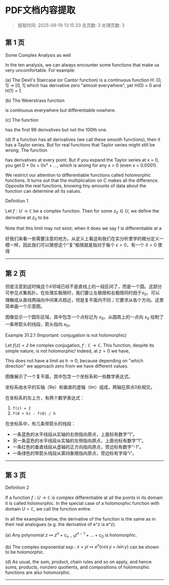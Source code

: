 # PDF文档内容提取
> 提取时间: 2025-09-19 13:15:33
> 总页数: 3
> 处理页数: 3

## 第 1 页

Some Complex Analysis as well

In the ten analysis, we can always encounter some functions that make us very uncomfortable. For example:

(a) The Devil's Staircase (or Cantor function) is a continuous function
H: [0, 1] → [0, 1] which has derivative zero "almost everywhere", yet H(0) = 0 and
H(1) = 1.

(b) The Weierstrass function

is continuous everywhere but differentiable nowhere.

(c) The function

has the first 99 derivatives but not the 100th one.

(d) If a function has all derivatives (we call these smooth functions), then it has a Taylor series. But for real functions that Taylor series might still be wrong. The function

has derivatives at every point. But if you expand the Taylor series at x = 0, you get
0 + 0x + 0x² + ..., which is wrong for any x > 0 (even x = 0.0001).

We restrict our attention to differentiable functions called holomorphic functions. It turns out that the multiplication on C makes all the difference. Opposite the real functions, knowing tiny amounts of data about the function can determine all its values.

Definition 1

Let $f: U \to \mathbb{C}$ be a complex function. Then for some $z_0 \in U$, we define the derivative at $z_0$ to be

Note that this limit may not exist; when it does we say f is differentiable at a

好我们来看一些需要注意的地方。从定义上看这和我们在实分析里学的微分定义一模一样，因此我们可以猜想这个“复”极限就是指对于每个 $\epsilon > 0$，有一个 $\delta > 0$ 使得

---

## 第 2 页

但是注意到这时候这个$\delta$邻域已经不是直线上的一段区间了，而是一个圆。这部分可参见点集拓扑。在处理实极限时，我们要让左极限和右极限同时趋于$x_0$，可以理解成从直线两端向中间某点趋近，但是复平面内不同；它要求从各个方向。这里简单画一个示意图。

图像显示一个圆形区域，其中包含一个点标记为 $x_0$。从圆周上的一点向 $x_0$ 绘制了一条带箭头的线段，箭头指向 $x_0$。

Example 31.2.1 (Important: conjugation is not holomorphic)

Let $f(z) = \bar{z}$ be complex conjugation, $f: \mathbb{C} \to \mathbb{C}$. This function, despite its simple nature, is not holomorphic! Indeed, at $z = 0$ we have,

This does not have a limit as h → 0, because depending on "which direction" we approach zero from we have different values.

图像展示了一个复平面，其中包含一个坐标系和一些数学表达式。

坐标系由水平的实轴（Re）和垂直的虚轴（Im）组成，两轴在原点0处相交。

在坐标系的左上方，有两个数学表达式：
1.  `f(z) = z̄`
2.  `f(0 + h) - f(0) / h`

在坐标系中，有几条带箭头的线段：
*   一条蓝色的水平线段从实轴的右侧指向原点，上面标有数字“1”。
*   另一条蓝色的水平线段从实轴的左侧指向原点，上面也标有数字“1”。
*   一条红色的垂直线段从虚轴的正方向指向原点，旁边标有数字“-1”。
*   一条绿色的带箭头线段从第四象限指向原点，旁边标有字母“i”。

---

## 第 3 页

Definition 2

If a function $f: U \to \mathbb{C}$ is complex differentiable at all the points in its domain it is called holomorphic. In the special case of a holomorphic function with domain $U = \mathbb{C}$, we call the function entire.

In all the examples below, the derivative of the function is the same as in their real analogues (e.g. the derivative of e^z is e^z).

(a) Any polynomial $z \mapsto z^n + c_{n-1}z^{n-1} + \dots + c_0$ is holomorphic.

(b) The complex exponential exp : $x + yi \mapsto e^x (\cos y + i \sin y)$ can be shown to be holomorphic.

(d) As usual, the sum, product, chain rules and so on apply, and hence sums, products, nonzero quotients, and compositions of holomorphic functions are also holomorphic.

---


